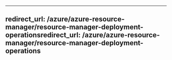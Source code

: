 ----
<a name="redirecturl-azureazure-resource-managerresource-manager-deployment-operations"></a><span data-ttu-id="9913b-101">redirect_url: /azure/azure-resource-manager/resource-manager-deployment-operations</span><span class="sxs-lookup"><span data-stu-id="9913b-101">redirect_url: /azure/azure-resource-manager/resource-manager-deployment-operations</span></span>
---